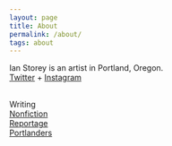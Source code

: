 ```yaml
---
layout: page
title: About
permalink: /about/
tags: about
---
```


Ian Storey is an artist in Portland, Oregon.
<br>
<a href="https://twitter.com/k_gruesome" target="_blank">Twitter</a> + <a href="https://www.instagram.com/i.m.storey/" target="_blank">Instagram</a>

<!-- <a href="{{ site.baseurl }}/cv">CV</a> -->
<!--<a href="{{ site.baseurl }}/category/fiction">Fiction</a>
<br>
<a href="{{ site.baseurl }}/category/criticism">Criticism</a>
<br>
<a href="{{ site.baseurl }}/category/nonfiction">Nonfiction</a>
<br>
<a href="{{ site.baseurl }}/category/nonfiction">Technology</a>
<br>
<a href="{{ site.baseurl }}/category/nonfiction">Food</a>
<br>
<a href="{{ site.baseurl }}/category/nonfiction">Events</a>
<br>
<a href="{{ site.baseurl }}/category/nonfiction">Essays</a>
<br>
<a href="{{ site.baseurl }}/category/nonfiction">Opinion</a>
<br> -->
<br>
Writing
<br>
<a href="{{ site.baseurl }}/category/nonfiction">Nonfiction</a>
<br>
<a href="{{ site.baseurl }}/reportage">Reportage</a>
<br>
<a href="{{ site.baseurl }}/category/portlanders">Portlanders</a>
<br>
<!--<br>
<a class="gruesome" href="http://kidgruesome.art" target="_blank">Stay Gruesome</a>-->
